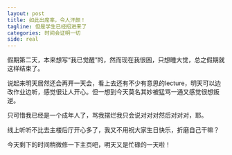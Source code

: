 ```yaml
---
layout: post
title: 如此出席率，令人汗颜！
tagline: 但是学生已经招进来了
categories: 时间会证明一切
side: real
---
```


假期第二天，本来想写“我已觉醒”的，然而现在我很困，只想睡大觉，总之假期就这样结束了。

说起来明天居然还会再开一天会，看上去还有不少有意思的lecture，明天可以边改作业边听，感觉很让人开心。但一想到今天莫名其妙被猛骂一通又感觉很想叛逆。

只可惜我已经是一个成年人了，骂我摆烂我只会说对对对然后对对对，耶。

线上听听不比去主楼后厅开心多了，我又不用祝大家生日快乐，折磨自己干嘛？

今天剩下的时间稍微修一下主页吧，明天又是忙碌的一天啦！